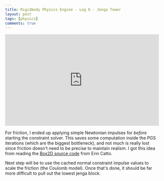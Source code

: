 ```yaml
---
title: Rigidbody Physics Engine - Log 6 - Jenga Tower
layout: post
tags: [physics]
comments: true
---
```


<iframe width="100%" height="300" src="https://www.youtube.com/embed/wDnqqd95LrI" frameborder="0" allowfullscreen></iframe>

For friction, I ended up applying simple Newtonian impulses for _before_ starting the constraint solver. This saves some computation inside the PGS iterations (which are the biggest bottleneck), and not much is really lost since friction doesn't need to be precise to maintain realism. I got this idea from reading the [Box2D source code](https://github.com/erincatto/Box2D) from Erin Catto.

Next step will be to use the cached normal constraint impulse values to scale the friction (the Coulomb model). Once that's done, it should be far more difficult to pull out the lowest jenga block.
